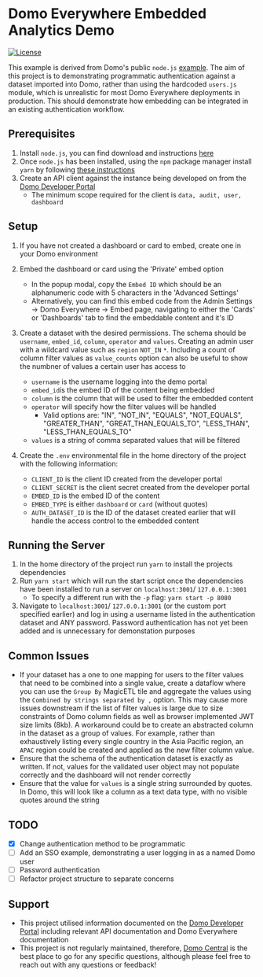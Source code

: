 # Domo Everywhere Embedded Analytics Demo

[![License](https://img.shields.io/badge/license-MIT-blue.svg?style=flat)](http://www.opensource.org/licenses/MIT)

This example is derived from Domo's public `node.js` [example](https://github.com/domoinc/domo-node-embed-filters). The aim of this project is to demonstrating programmatic authentication against a dataset imported into Domo, rather than using the hardcoded `users.js` module, which is unrealistic for most Domo Everywhere deployments in production. This should demonstrate how embedding can be integrated in an existing authentication workflow.

## Prerequisites

1. Install `node.js`, you can find download and instructions [here](https://nodejs.org/en/download)
2. Once `node.js` has been installed, using the `npm` package manager install `yarn` by following [these instructions](https://classic.yarnpkg.com/lang/en/docs/install/#mac-stable)
3. Create an API client against the instance being developed on from the [Domo Developer Portal](https://developer.domo.com/portal/d01f63a6ba662-domo-developer-portal)
   - The minimum scope required for the client is `data, audit, user, dashboard`

## Setup

1. If you have not created a dashboard or card to embed, create one in your Domo environment
2. Embed the dashboard or card using the 'Private' embed option
   - In the popup modal, copy the `Embed ID` which should be an alphanumeric code with 5 characters in the 'Advanced Settings'
   - Alternatively, you can find this embed code from the Admin Settings -> Domo Everywhere -> Embed page, navigating to either the 'Cards' or 'Dashboards' tab to find the embeddable content and it's ID

3. Create a dataset with the desired permissions. The schema should be `username`, `embed_id`, `column`, `operator` and `values`. Creating an admin user with a wildcard value such as `region` `NOT_IN` `*`. Including a count of column filter values as `value_counts` option can also be useful to show the numbner of values a certain user has access to
   - `username` is the username logging into the demo portal
   - `embed_id`is the embed ID of the content being embedded
   - `column` is the column that will be used to filter the embedded content
   - `operator` will specify how the filter values will be handled
     - Valid options are: "IN", "NOT_IN", "EQUALS", "NOT_EQUALS", "GREATER_THAN", "GREAT_THAN_EQUALS_TO", "LESS_THAN", "LESS_THAN_EQUALS_TO"
   - `values` is a string of comma separated values that will be filtered
4. Create the `.env` environmental file in the home directory of the project with the following information:
   - `CLIENT_ID` is the client ID created from the developer portal
   - `CLIENT_SECRET` is the client secret created from the developer portal
   - `EMBED_ID` is the embed ID of the content
   - `EMBED_TYPE` is either `dashboard` or `card` (without quotes)
   - `AUTH_DATASET_ID` is the ID of the dataset created earlier that will handle the access control to the embedded content

## Running the Server

1. In the home directory of the project run `yarn` to install the projects dependencies
2. Run `yarn start` which will run the start script once the dependencies have been installed to run a server on `localhost:3001`/ `127.0.0.1:3001`
   - To specify a different run with the `-p` flag: `yarn start -p 8080`
4. Navigate to `localhost:3001`/ `127.0.0.1:3001` (or the custom port specified earlier) and log in using a username listed in the authentication dataset and ANY password. Password authentication has not yet been added and is unnecessary for demonstation purposes

## Common Issues
- If your dataset has a one to one mapping for users to the filter values that need to be combined into a single value, create a dataflow where you can use the `Group By` MagicETL tile and aggregate the values using the `Combined by strings separated by ,` option. This may cause more issues downstream if the list of filter values is large due to size constraints of Domo column fields as well as browser implemented JWT size limits (8kb). A workaround could be to create an abstracted column in the dataset as a group of values. For example, rather than exhaustively listing every single country in the Asia Pacific region, an `APAC` region could be created and applied as the new filter column value.
- Ensure that the schema of the authentication dataset is exactly as written. If not, values for the validated user object may not populate correctly and the dashboard will not render correctly
- Ensure that the value for `values` is a single string surrounded by quotes. In Domo, this will look like a column as a text data type, with no visible quotes around the string

## TODO
- [x] Change authentication method to be programmatic
- [ ] Add an SSO example, demonstrating a user logging in as a named Domo user
- [ ] Password authentication
- [ ] Refactor project structure to separate concerns

## Support
- This project utilised information documented on the [Domo Developer Portal](https://developer.domo.com/) including relevant API documentation and Domo Everywhere documentation
- This project is not regularly maintained, therefore, [Domo Central](https://www.domo.com/domo-central) is the best place to go for any specific questions, although please feel free to reach out with any questions or feedback!
